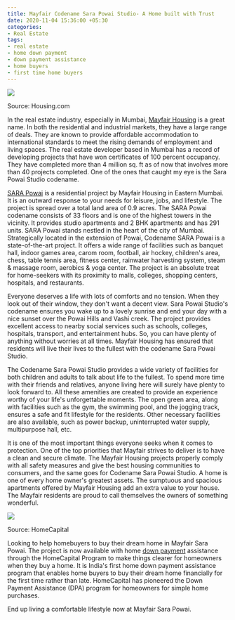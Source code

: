 ```yaml
---
title: Mayfair Codename Sara Powai Studio- A Home built with Trust
date: 2020-11-04 15:36:00 +05:30
categories:
- Real Estate
tags:
- real estate
- home down payment
- down payment assistance
- home buyers
- first time home buyers
---
```


**[![](https://lh4.googleusercontent.com/oB-0FloARaqpynwFSjnkqYqHnNYgIlvdmM7xO_d8jyLbO7BzkZIDEd_s4eEa4_KvUWDI_6ctvSC2C7SWCSTxcB549Rz81tQCcj9mRWH_ZOppjXniCOgcKAbHfwB0vhAOis_drLdb)](https://homecapital.in/property/236/codename-sara-powai-2-bhk)**

Source: Housing.com

In the real estate industry, especially in Mumbai, [Mayfair Housing](https://homecapital.in/developer/162/mayfair-housing) is a great name. In both the residential and industrial markets, they have a large range of deals. They are known to provide affordable accommodation to international standards to meet the rising demands of employment and living spaces. The real estate developer based in Mumbai has a record of developing projects that have won certificates of 100 percent occupancy. They have completed more than 4 million sq. ft as of now that involves more than 40 projects completed. One of the ones that caught my eye is the Sara Powai Studio codename.

[SARA Powai](https://homecapital.in/property/236/codename-sara-powai-2-bhk) is a residential project by Mayfair Housing in Eastern Mumbai. It is an outward response to your needs for leisure, jobs, and lifestyle. The project is spread over a total land area of 0.9 acres. The SARA Powai codename consists of 33 floors and is one of the highest towers in the vicinity. It provides studio apartments and 2 BHK apartments and has 291 units. SARA Powai stands nestled in the heart of the city of Mumbai. Strategically located in the extension of Powai, Codename SARA Powai is a state-of-the-art project. It offers a wide range of facilities such as banquet hall, indoor games area, carom room, football, air hockey, children's area, chess, table tennis area, fitness center, rainwater harvesting system, steam & massage room, aerobics & yoga center. The project is an absolute treat for home-seekers with its proximity to malls, colleges, shopping centers, hospitals, and restaurants.

Everyone deserves a life with lots of comforts and no tension. When they look out of their window, they don't want a decent view. Sara Powai Studio's codename ensures you wake up to a lovely sunrise and end your day with a nice sunset over the Powai Hills and Vashi creek. The project provides excellent access to nearby social services such as schools, colleges, hospitals, transport, and entertainment hubs. So, you can have plenty of anything without worries at all times. Mayfair Housing has ensured that residents will live their lives to the fullest with the codename Sara Powai Studio.

The Codename Sara Powai Studio provides a wide variety of facilities for both children and adults to talk about life to the fullest. To spend more time with their friends and relatives, anyone living here will surely have plenty to look forward to. All these amenities are created to provide an experience worthy of your life's unforgettable moments. The open green area, along with facilities such as the gym, the swimming pool, and the jogging track, ensures a safe and fit lifestyle for the residents. Other necessary facilities are also available, such as power backup, uninterrupted water supply, multipurpose hall, etc.

It is one of the most important things everyone seeks when it comes to protection. One of the top priorities that Mayfair strives to deliver is to have a clean and secure climate. The Mayfair Housing projects properly comply with all safety measures and give the best housing communities to consumers, and the same goes for Codename Sara Powai Studio. A home is one of every home owner's greatest assets. The sumptuous and spacious apartments offered by Mayfair Housing add an extra value to your house. The Mayfair residents are proud to call themselves the owners of something wonderful.

**[![](https://lh5.googleusercontent.com/0OLECfmXJQ2YYCyK95D26iPqoNh__cYQCKF7e2C2cls_P9PSddfSU_W3c3HBRR7ns9f-AyC0UHRhIOoqjPg_leS_zkjMBp1gP-_ljLA0x6QuZvBnCbjMEwv105j3nMWfqhfyDUG4)](https://homecapital.in/program)**

Source: HomeCapital

Looking to help homebuyers to buy their dream home in Mayfair Sara Powai. The project is now available with home [down payment](https://homecapital.in/about-us) assistance through the HomeCapital Program to make things clearer for homeowners when they buy a home. It is India's first home down payment assistance program that enables home buyers to buy their dream home financially for the first time rather than late. HomeCapital has pioneered the Down Payment Assistance (DPA) program for homeowners for simple home purchases.

End up living a comfortable lifestyle now at Mayfair Sara Powai.